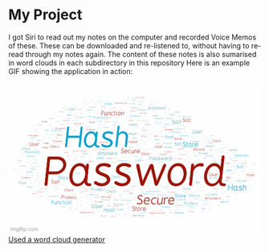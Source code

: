 # My Project

I got Siri to read out my notes on the computer and recorded Voice Memos of these. These can be downloaded and re-listened to, without having to re-read through my notes again. The content of these notes is also sumarised in word clouds in each subdirectory in this repository 
Here is an example GIF showing the application in action:

![App demo](https://github.com/franpanteli/12/blob/main/12%20Notes%20Word%20Cloud%20Giff.gif)
[Used a word cloud generator](https://wordart.com/create)
